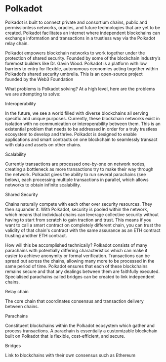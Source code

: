 # Polkadot
Polkadot is built to connect private and consortium chains, public and permissionless networks, oracles, and future technologies that are yet to be created. Polkadot facilitates an internet where independent blockchains can exchange information and transactions in a trustless way via the Polkadot relay chain.

Polkadot empowers blockchain networks to work together under the protection of shared security. Founded by some of the blockchain industry’s foremost builders like Dr. Gavin Wood.  Polkadot is a platform with low barriers to entry for flexible, autonomous economies acting together within Polkadot’s shared security umbrella. This is an open-source project founded by the Web3 Foundation


What problems is Polkadot solving?  At a high level, here are the problems we are attempting to solve:

Interoperability

In the future, we see a world filled with diverse blockchains all serving specific and unique purposes. Currently, these blockchain networks exist in isolation with no communication or interoperability between them. This is an existential problem that needs to be addressed in order for a truly trustless ecosystem to develop and thrive. Polkadot is designed to enable applications and smart contracts on one blockchain to seamlessly transact with data and assets on other chains.

Scalability

Currently transactions are processed one-by-one on network nodes, creating a bottleneck as more transactions try to make their way through the network. Polkadot gives the ability to run several parachains (see below), each processing multiple transactions in parallel, which allows networks to obtain infinite scalability.

Shared Security

Chains naturally compete with each other over security resources. They then squander it. With Polkadot, security is pooled within the network, which means that individual chains can leverage collective security without having to start from scratch to gain traction and trust. This means if you want to call a smart contract on completely different chain, you can trust the validity of that chain's contract with the same assurance as an ETH contract trusting another ETH contract.

How will this be accomplished technically?
Polkadot consists of many parachains with potentially differing characteristics which can make it easier to achieve anonymity or formal verification. Transactions can be spread out across the chains, allowing many more to be processed in the same period of time. Polkadot ensures that each of these blockchains remains secure and that any dealings between them are faithfully executed. Specialised parachains called bridges can be created to link independent chains.

Relay chain

The core chain that coordinates consensus and transaction delivery between chains.

Parachains

Constituent blockchains within the Polkadot ecosystem which gather and process transactions. A parachain is essentially a customizable blockchain built on Polkadot that is flexible, cost-efficient, and secure.

Bridges

Link to blockchains with their own consensus such as Ethereum
